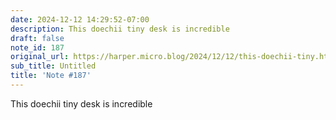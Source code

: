 ```yaml
---
date: 2024-12-12 14:29:52-07:00
description: This doechii tiny desk is incredible
draft: false
note_id: 187
original_url: https://harper.micro.blog/2024/12/12/this-doechii-tiny.html
sub_title: Untitled
title: 'Note #187'
---
```


This doechii tiny desk is incredible